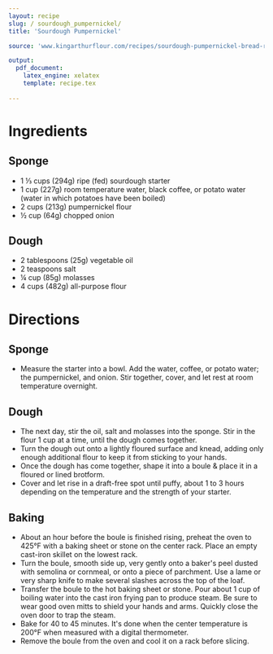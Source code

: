 ```yaml
---
layout: recipe
slug: / sourdough_pumpernickel/
title: 'Sourdough Pumpernickel'

source: 'www.kingarthurflour.com/recipes/sourdough-pumpernickel-bread-recipe'

output: 
  pdf_document:
    latex_engine: xelatex
    template: recipe.tex
    
---
```


# Ingredients

## Sponge

- 1 ⅓ cups (294g) ripe (fed) sourdough starter
- 1 cup (227g) room temperature water, black coffee, or potato water (water in which potatoes have been boiled)
- 2 cups (213g) pumpernickel flour
- ½ cup (64g) chopped onion

## Dough

- 2 tablespoons (25g) vegetable oil
- 2 teaspoons salt
- ¼ cup (85g) molasses
- 4 cups (482g) all-purpose flour

# Directions

## Sponge 

- Measure the starter into a bowl. Add the water, coffee, or potato water; the pumpernickel, and onion. Stir together, cover, and let rest at room temperature overnight.

## Dough 

- The next day, stir the oil, salt and molasses into the sponge. Stir in the flour 1 cup at a time, until the dough comes together.
- Turn the dough out onto a lightly floured surface and knead, adding only enough additional flour to keep it from sticking to your hands.
- Once the dough has come together, shape it into a boule & place it in a floured or lined brotform.
- Cover and let rise in a draft-free spot until puffy, about 1 to 3 hours depending on the temperature and the strength of your starter.

## Baking

- About an hour before the boule is finished rising, preheat the oven to 425°F with a baking sheet or stone on the center rack. Place an empty cast-iron skillet on the lowest rack.
- Turn the boule, smooth side up, very gently onto a baker's peel dusted with semolina or cornmeal, or onto a piece of parchment. Use a lame or very sharp knife to make several slashes across the top of the loaf.
- Transfer the boule to the hot baking sheet or stone. Pour about 1 cup of boiling water into the cast iron frying pan to produce steam. Be sure to wear good oven mitts to shield your hands and arms. Quickly close the oven door to trap the steam.
- Bake for 40 to 45 minutes. It's done when the center temperature is 200°F when measured with a digital thermometer. 
- Remove the boule from the oven and cool it on a rack before slicing.